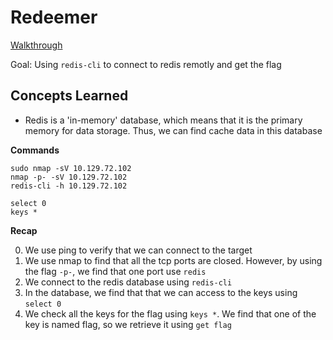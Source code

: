 # Redeemer

[Walkthrough](blob:https://app.hackthebox.com/ec1c2d8d-daab-4344-b32a-993a66eb832c)

Goal: Using `redis-cli` to connect to redis remotly and get the flag

## Concepts Learned

- Redis is a 'in-memory' database, which means that it is the primary memory 
  for data storage. Thus, we can find cache data in this database

**Commands**

```
sudo nmap -sV 10.129.72.102
nmap -p- -sV 10.129.72.102
redis-cli -h 10.129.72.102

select 0
keys *
```

**Recap**

0. We use ping to verify that we can connect to the target
1. We use nmap to find that all the tcp ports are closed. However, by using the 
   flag `-p-`, we find that one port use `redis`
2. We connect to the redis database using `redis-cli`
3. In the database, we find that that we can access to the keys using `select 0`
4. We check all the keys for the flag using `keys *`. We find that one of 
   the key is named flag, so we retrieve it using `get flag`


